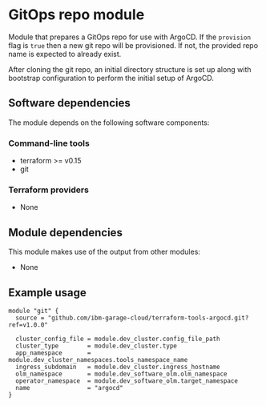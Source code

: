 # GitOps repo module

Module that prepares a GitOps repo for use with ArgoCD. If the `provision` flag is `true` then a new git repo will be provisioned. If not, the provided repo name is expected to already exist.

After cloning the git repo, an initial directory structure is set up along with bootstrap configuration to perform the initial setup of ArgoCD.

## Software dependencies

The module depends on the following software components:

### Command-line tools

- terraform >= v0.15
- git

### Terraform providers

- None

## Module dependencies

This module makes use of the output from other modules:

- None

## Example usage

```hcl-terraform
module "git" {
  source = "github.com/ibm-garage-cloud/terraform-tools-argocd.git?ref=v1.0.0"

  cluster_config_file = module.dev_cluster.config_file_path
  cluster_type        = module.dev_cluster.type
  app_namespace       = module.dev_cluster_namespaces.tools_namespace_name
  ingress_subdomain   = module.dev_cluster.ingress_hostname
  olm_namespace       = module.dev_software_olm.olm_namespace
  operator_namespace  = module.dev_software_olm.target_namespace
  name                = "argocd"
}
```

